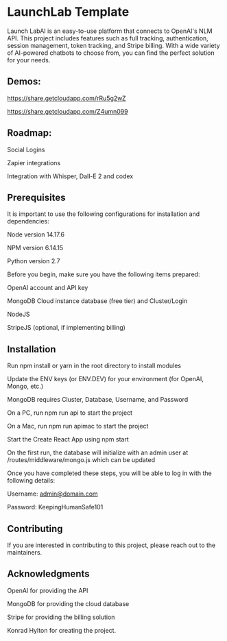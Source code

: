 # LaunchLab Template

Launch LabAI is an easy-to-use platform that connects to OpenAI's NLM API. This project includes features such as full tracking, authentication, session management, token tracking, and Stripe billing. With a wide variety of AI-powered chatbots to choose from, you can find the perfect solution for your needs.

## Demos:
https://share.getcloudapp.com/rRu5g2wZ

https://share.getcloudapp.com/Z4umn099


## Roadmap:

Social Logins 

Zapier integrations 

Integration with Whisper, Dall-E 2 and codex


## Prerequisites
It is important to use the following configurations for installation and dependencies:

Node version 14.17.6

NPM version 6.14.15

Python version 2.7

Before you begin, make sure you have the following items prepared:

OpenAI account and API key

MongoDB Cloud instance database (free tier) and Cluster/Login

NodeJS

StripeJS (optional, if implementing billing)



## Installation
Run npm install or yarn in the root directory to install modules

Update the ENV keys (or ENV.DEV) for your environment (for OpenAI, Mongo, etc.)

MongoDB requires Cluster, Database, Username, and Password

On a PC, run npm run api to start the project

On a Mac, run npm run apimac to start the project

Start the Create React App using npm start

On the first run, the database will initialize with an admin user at /routes/middleware/mongo.js which can be updated

Once you have completed these steps, you will be able to log in with the following details:

Username: admin@domain.com

Password: KeepingHumanSafe101

## Contributing
If you are interested in contributing to this project, please reach out to the maintainers.

## Acknowledgments
OpenAI for providing the  API

MongoDB for providing the cloud database

Stripe for providing the billing solution

Konrad Hylton for creating the project.
